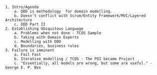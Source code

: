 	1. Intro/Agenda
		a. DDD is methodology  for domain modelling.
		b. Doesn't conflict with Scrum/Entity Framework/MVC/Layered Architecture
		c. DDD Part II
	2. Establishing Ubiquitous Language
		a. Problems when not done - TCOS Sample 
		b. Taking with Domain Experts 
		c. Modelling with DDD
		d. Boundaries, business rules
	3. Failure is imminent
		a. Fail Fast
		b. Iterative modelling / TCOS - The POI became Project
		c. "Essentially, all models are wrong, but some are useful." - George E. P. Box
	
	
